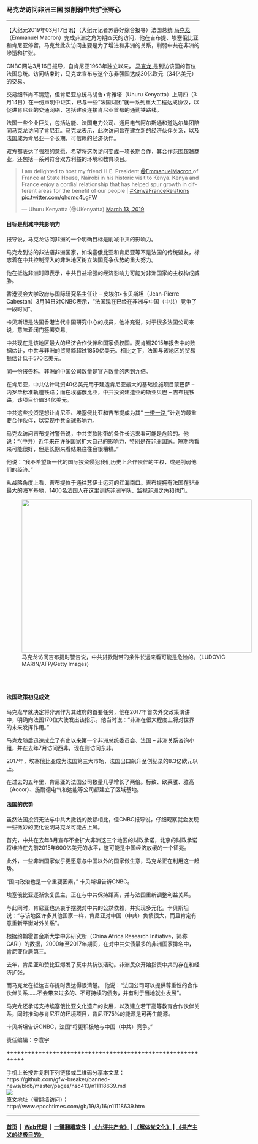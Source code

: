 ### 马克龙访问非洲三国 拟削弱中共扩张野心
------------------------

<p>
 【大纪元2019年03月17日讯】（大纪元记者苏静好综合报导）法国总统
 <a href="http://www.epochtimes.com/gb/tag/%E9%A9%AC%E5%85%8B%E9%BE%99.html">
  马克龙
 </a>
 （Emmanuel Macron）完成非洲之角为期四天的访问，他在吉布提、埃塞俄比亚和肯尼亚停留。马克龙此次访问主要是为了增进和非洲的关系，削弱中共在非洲的渗透和扩张。
</p>
<p>
 CNBC网站3月16日报导，自肯尼亚1963年独立以来，
 <a href="http://www.epochtimes.com/gb/tag/%E9%A9%AC%E5%85%8B%E9%BE%99.html">
  马克龙
 </a>
 是到访该国的首位法国总统。访问结束时，马克龙宣布与这个东非强国达成30亿欧元（34亿美元）的交易。
</p>
<p>
 交易细节尚不清楚，但肯尼亚总统乌胡鲁•肯雅塔（Uhuru Kenyatta）上周四（3月14日）在一份声明中证实，已与一些“法国财团”就一系列重大工程达成协议，以促进肯尼亚的交通网络，包括建设连接肯尼亚首都的通勤铁路线。
</p>
<p>
 法国一些企业巨头，包括达能、法国电力公司、通用电气阿尔斯通和道达尔集团陪同马克龙访问了肯尼亚。马克龙表示，此次访问旨在建立新的经济伙伴关系，以及法国成为肯尼亚一个长期，可信赖的经济伙伴。
</p>
<p>
 双方都表达了强烈的意愿，希望将这次访问变成一项长期合作，其合作范围超越商业，还包括一系列符合双方利益的环境和教育项目。
</p>
<p>
</p>
<blockquote class="twitter-tweet" data-lang="en">
 <p dir="ltr" lang="en">
  I am delighted to host my friend H.E. President
  <a href="https://twitter.com/EmmanuelMacron?ref_src=twsrc%5Etfw">
   @EmmanuelMacron
  </a>
  of France at State House, Nairobi in his historic visit to Kenya. Kenya and France enjoy a cordial relationship that has helped spur growth in different areas for the benefit of our people |
  <a href="https://twitter.com/hashtag/KenyaFranceRelations?src=hash&amp;ref_src=twsrc%5Etfw">
   #KenyaFranceRelations
  </a>
  <a href="https://t.co/qhdmq4LgFW">
   pic.twitter.com/qhdmq4LgFW
  </a>
 </p>
 <p>
  — Uhuru Kenyatta (@UKenyatta)
  <a href="https://twitter.com/UKenyatta/status/1105821396666630145?ref_src=twsrc%5Etfw">
   March 13, 2019
  </a>
 </p>
</blockquote>
<p>
 <h4>
  目标是削减中共影响力
 </h4>
 <p>
  报导说，马克龙访问非洲的一个明确目标是削减中共的影响力。
 </p>
 <p>
  马克龙到访的非法语非洲国家，如埃塞俄比亚和肯尼亚等不是法国的传统盟友，标志着在中共控制深入的非洲地区树立法国竞争优势的重大努力。
 </p>
 <p>
  他在抵达非洲时即表示，中共日益增强的经济影响力可能对非洲国家的主权构成威胁。
 </p>
 <p>
  香港浸会大学政府与国际研究系主任让 – 皮埃尔•卡贝斯坦（Jean-Pierre Cabestan）3月14日对CNBC表示，“法国现在已经在非洲与中国（中共）竞争了一段时间”。
 </p>
 <p>
  卡贝斯坦是法国香港当代中国研究中心的成员，他补充说，对于很多法国公司来说，意味着闭门签署交易。
 </p>
 <p>
  中共现在是该地区最大的经济合作伙伴和国家债权国。麦肯锡2015年报告中的数据估计，中共与非洲的贸易额超过1850亿美元。相比之下，法国与该地区的贸易额估计低于570亿美元。
 </p>
 <p>
  同一份报告称，非洲的中国公司数量是官方数量的两到九倍。
 </p>
 <p>
  在肯尼亚，中共估计耗资40亿美元用于建造肯尼亚最大的基础设施项目蒙巴萨 – 内罗毕标准轨道铁路；而在埃塞俄比亚，中共投资建造亚的斯亚贝巴 – 吉布提铁路，该项目价值34亿美元。
 </p>
 <p>
  中共这些投资是想让肯尼亚、埃塞俄比亚和吉布提成为其“
  <a href="http://www.epochtimes.com/gb/tag/%E4%B8%80%E5%B8%A6%E4%B8%80%E8%B7%AF.html">
   一带一路
  </a>
  ”计划的最重要合作伙伴，以实现中共全球影响力。
 </p>
 <p>
  马克龙访问吉布提时警告说，中共贷款附带的条件长远来看可能是危险的。他说：“（中共）近年来在许多国家扩大自己的影响力，特别是在非洲国家。短期内看来可能很好，但是长期来看结果往往会很糟糕。”
 </p>
 <p>
  他说：“我不希望新一代的国际投资侵犯我们历史上合作伙伴的主权，或是削弱他们的经济。”
 </p>
 <p>
  从战略角度上看，吉布提位于通往苏伊士运河的红海南口。吉布提拥有法国在非洲最大的海军基地，1400名法国人在这里训练非洲军队、监视非洲之角和也门。
 </p>
 <figure class="wp-caption aligncenter" id="attachment_11118656" style="width: 600px">
  <a href="http://i.epochtimes.com/assets/uploads/2019/03/GettyImages-1130002238.jpg">
   <img alt="" class="size-large wp-image-11118656" height="400" src="http://i.epochtimes.com/assets/uploads/2019/03/GettyImages-1130002238-600x400.jpg" width="600"/>
  </a>
  <br/><figcaption class="wp-caption-text">
   马克龙访问吉布提时警告说，中共贷款附带的条件长远来看可能是危险的。（LUDOVIC MARIN/AFP/Getty Images)
  </figcaption><br/>
 </figure><br/>
 <h4>
  法国政策初见成效
 </h4>
 <p>
  马克龙早就决定将非洲作为其政府的首要任务，他在2017年首次外交政策演讲中，明确向法国170位大使发出该指示。他当时说：“非洲在很大程度上将对世界的未来发挥作用。”
 </p>
 <p>
  马克龙随后迅速成立了有史以来第一个非洲总统委员会、法国 – 非洲关系咨询小组，并在去年7月访问西非，现在则访问东非。
 </p>
 <p>
  2017年，埃塞俄比亚成为法国第三大市场，法国出口飙升至创纪录的8.3亿欧元以上。
 </p>
 <p>
  在过去的五年里，肯尼亚的法国公司数量几乎增长了两倍。标致、欧莱雅、雅高（Accor）、施耐德电气和达能等公司都建立了区域基地。
 </p>
 <h4>
  法国的优势
 </h4>
 <p>
  虽然法国投资无法与中共大撒钱的数额相比，但CNBC报导说，仔细观察就会发现一些微妙的变化说明马克龙可能占上风。
 </p>
 <p>
  首先，中共在去年8月宣布不会扩大非洲这三个地区的财政承诺，北京的财政承诺将维持在先前2015年600亿美元的水平，这可能是中国经济放缓的一个征兆。
 </p>
 <p>
  此外，一些非洲国家似乎更愿意与中国以外的国家做生意，马克龙正在利用这一趋势。
 </p>
 <p>
  “国内政治也是一个重要因素，” 卡贝斯坦告诉CNBC。
 </p>
 <p>
  埃塞俄比亚逐渐恢复民主，正在与中共保持距离，并与法国重新调整利益关系。
 </p>
 <p>
  与此同时，肯尼亚也热衷于摆脱对中共的公然依赖，并实现多元化。卡贝斯坦说：“与该地区许多其他国家一样，肯尼亚对中国（中共）负债很大，而且肯定有意重新平衡对外关系”。
 </p>
 <p>
  根据约翰霍普金斯大学中非研究所（China Africa Research Initiative，简称CARI）的数据，2000年至2017年期间，在对中共欠债最多的非洲国家排名中，肯尼亚位居第三。
 </p>
 <p>
  去年，肯尼亚和赞比亚爆发了反中共抗议活动。非洲民众开始指责中共的存在和经济扩张。
 </p>
 <p>
  而马克龙在抵达吉布提时表达得很清楚。 他说：“法国公司可以提供尊重性的合作伙伴关系……不会带来过多的、不可持续的债务，并有利于当地就业发展”。
 </p>
 <p>
  马克龙还承诺支持埃塞俄比亚文化遗产的发展，以及建立若干高等教育合作伙伴关系，同时推动与肯尼亚的环境项目，肯尼亚75%的能源是可再生能源。
 </p>
 <p>
  卡贝斯坦告诉CNBC，法国“将更积极地与中国（中共）竞争。”
 </p>
 <p>
  责任编辑：李寰宇
 </p>
</p>
+++++++++++++++++++++++++++++++++++++++++++++++++++++++++++<br/><br/>
手机上长按并复制下列链接或二维码分享本文章：<br/>
https://github.com/gfw-breaker/banned-news/blob/master/pages/nsc413/n11118639.md <br/>
<a href='https://github.com/gfw-breaker/banned-news/blob/master/pages/nsc413/n11118639.md'><img src='https://github.com/gfw-breaker/banned-news/blob/master/pages/nsc413/n11118639.md.png'/></a> <br/>
原文地址（需翻墙访问）：http://www.epochtimes.com/gb/19/3/16/n11118639.htm


------------------------
#### [首页](https://github.com/gfw-breaker/banned-news/blob/master/README.md) &nbsp;|&nbsp; [Web代理](https://github.com/labour-camp/helloworld) &nbsp;|&nbsp; [一键翻墙软件](https://github.com/gfw-breaker/nogfw/blob/master/README.md) &nbsp;| [《九评共产党》](https://github.com/gfw-breaker/9ping.md/blob/master/README.md#九评之一评共产党是什么) | [《解体党文化》](https://github.com/gfw-breaker/jtdwh.md/blob/master/README.md) | [《共产主义的终极目的》](https://github.com/gfw-breaker/gczydzjmd.md/blob/master/README.md)

